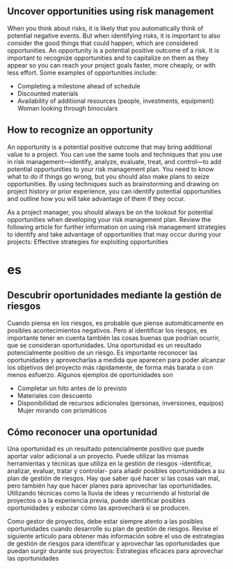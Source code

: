 ## Uncover opportunities using risk management
When you think about risks, it is likely that you automatically think of potential negative events. But when identifying risks, it is important to also consider the good things that could happen, which are considered opportunities. An opportunity is a potential positive outcome of a risk. It is important to recognize opportunities and to capitalize on them as they appear so you can reach your project goals faster, more cheaply, or with less effort. Some examples of opportunities include: 

- Completing a milestone ahead of schedule
- Discounted materials 
- Availability of additional resources (people, investments, equipment) 
Woman looking through binoculars
## How to recognize an opportunity
An opportunity is a potential positive outcome that may bring additional value to a project. You can use the same tools and techniques that you use in risk management—identify, analyze, evaluate, treat, and control—to add potential opportunities to your risk management plan. You need to know what to do if things go wrong, but you should also make plans to seize opportunities. By using techniques such as brainstorming and drawing on project history or prior experience, you can identify potential opportunities and outline how you will take advantage of them if they occur.

As a project manager, you should always be on the lookout for potential opportunities when developing your risk management plan. Review the following article for further information on using risk management strategies to identify and take advantage of opportunities that may occur during your projects:  Effective strategies for exploiting opportunities

# es
## Descubrir oportunidades mediante la gestión de riesgos
Cuando piensa en los riesgos, es probable que piense automáticamente en posibles acontecimientos negativos.
Pero al identificar los riesgos, es importante tener en cuenta también las cosas buenas que podrían ocurrir, que se consideran oportunidades.
Una oportunidad es un resultado potencialmente positivo de un riesgo. Es importante reconocer las oportunidades y aprovecharlas a medida que aparecen para poder alcanzar los objetivos del proyecto más rápidamente, de forma más barata o con menos esfuerzo. Algunos ejemplos de oportunidades son 

- Completar un hito antes de lo previsto
- Materiales con descuento 
- Disponibilidad de recursos adicionales (personas, inversiones, equipos) 
Mujer mirando con prismáticos
## Cómo reconocer una oportunidad
Una oportunidad es un resultado potencialmente positivo que puede aportar valor adicional a un proyecto. Puede utilizar las mismas herramientas y técnicas que utiliza en la gestión de riesgos -identificar, analizar, evaluar, tratar y controlar- para añadir posibles oportunidades a su plan de gestión de riesgos. Hay que saber qué hacer si las cosas van mal, pero también hay que hacer planes para aprovechar las oportunidades. Utilizando técnicas como la lluvia de ideas y recurriendo al historial de proyectos o a la experiencia previa, puede identificar posibles oportunidades y esbozar cómo las aprovechará si se producen.

Como gestor de proyectos, debe estar siempre atento a las posibles oportunidades cuando desarrolle su plan de gestión de riesgos. Revise el siguiente artículo para obtener más información sobre el uso de estrategias de gestión de riesgos para identificar y aprovechar las oportunidades que puedan surgir durante sus proyectos:  Estrategias eficaces para aprovechar las oportunidades